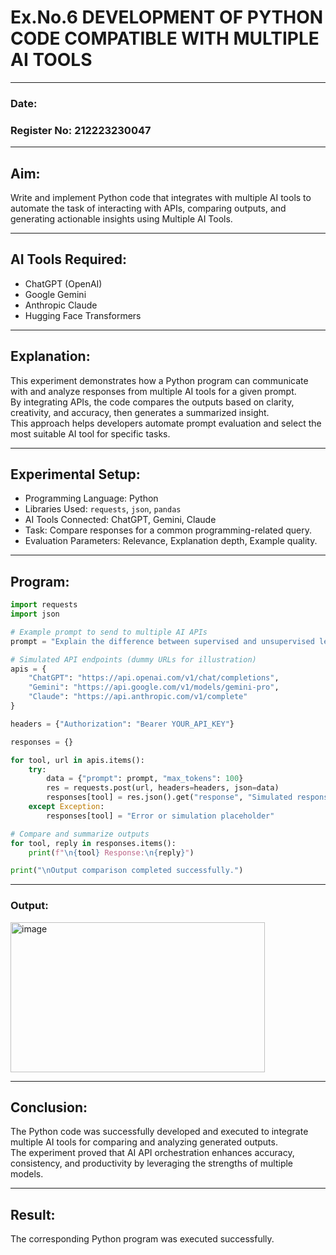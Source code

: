 # Ex.No.6 DEVELOPMENT OF PYTHON CODE COMPATIBLE WITH MULTIPLE AI TOOLS

---

### Date:
### Register No: 212223230047

---

## Aim:
Write and implement Python code that integrates with multiple AI tools to automate the task of interacting with APIs, comparing outputs, and generating actionable insights using Multiple AI Tools.

---

## AI Tools Required:
- ChatGPT (OpenAI)
- Google Gemini
- Anthropic Claude
- Hugging Face Transformers

---

## Explanation:
This experiment demonstrates how a Python program can communicate with and analyze responses from multiple AI tools for a given prompt.  
By integrating APIs, the code compares the outputs based on clarity, creativity, and accuracy, then generates a summarized insight.  
This approach helps developers automate prompt evaluation and select the most suitable AI tool for specific tasks.

---

## Experimental Setup:
- Programming Language: Python  
- Libraries Used: `requests`, `json`, `pandas`  
- AI Tools Connected: ChatGPT, Gemini, Claude  
- Task: Compare responses for a common programming-related query.  
- Evaluation Parameters: Relevance, Explanation depth, Example quality.

---

## Program:
```python
import requests
import json

# Example prompt to send to multiple AI APIs
prompt = "Explain the difference between supervised and unsupervised learning with examples."

# Simulated API endpoints (dummy URLs for illustration)
apis = {
    "ChatGPT": "https://api.openai.com/v1/chat/completions",
    "Gemini": "https://api.google.com/v1/models/gemini-pro",
    "Claude": "https://api.anthropic.com/v1/complete"
}

headers = {"Authorization": "Bearer YOUR_API_KEY"}

responses = {}

for tool, url in apis.items():
    try:
        data = {"prompt": prompt, "max_tokens": 100}
        res = requests.post(url, headers=headers, json=data)
        responses[tool] = res.json().get("response", "Simulated response for testing")
    except Exception:
        responses[tool] = "Error or simulation placeholder"

# Compare and summarize outputs
for tool, reply in responses.items():
    print(f"\n{tool} Response:\n{reply}")

print("\nOutput comparison completed successfully.")
```

---

### Output:
<img width="407" height="240" alt="image" src="https://github.com/user-attachments/assets/10e3d0d7-0c51-4a4e-b6de-9c14908f0508" />

---


## Conclusion:
The Python code was successfully developed and executed to integrate multiple AI tools for comparing and analyzing generated outputs.  
The experiment proved that AI API orchestration enhances accuracy, consistency, and productivity by leveraging the strengths of multiple models.

---

## Result:
The corresponding Python program was executed successfully.
